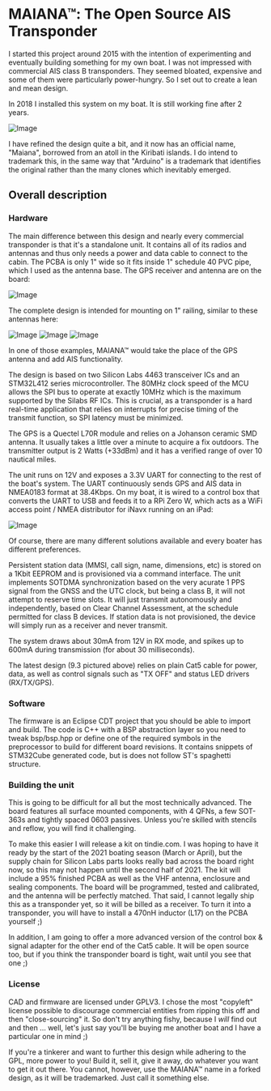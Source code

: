# MAIANA&trade;: The Open Source AIS Transponder

I started this project around 2015 with the intention of experimenting and eventually building something for my own boat.
I was not impressed with commercial AIS class B transponders. They seemed bloated, expensive and some of them
were particularly power-hungry. So I set out to create a lean and mean design.

In 2018 I installed this system on my boat. It is still working fine after 2 years.

![Image](images/UnitExterior.jpg?raw=True "Exterior View")

I have refined the design quite a bit, and it now has an official name, "Maiana", borrowed from an atoll in the Kiribati islands. I do intend to trademark this, in the same way that "Arduino" is a trademark that identifies the original rather than the many clones which inevitably emerged.

## Overall description

### Hardware

The main difference between this design and nearly every commercial transponder is that it's a standalone unit. It contains all of its
radios and antennas and thus only needs a power and data cable to connect to the cabin. The PCBA is only 1" wide so it fits inside
1" schedule 40 PVC pipe, which I used as the antenna base. The GPS receiver and antenna are on the board:

![Image](images/transponder-9.3.jpg?raw=True "PCBA version 9.3")

The complete design is intended for mounting on 1" railing, similar to these antennas here:

![Image](images/Antenna-Example1.jpg?raw=True "Example 1")
![Image](images/Antenna-Example2.jpg?raw=True "Example 2")
![Image](images/Antenna-Example3.jpg?raw=True "Example 3")

In one of those examples, MAIANA&trade; would take the place of the GPS antenna and add AIS functionality.

The design is based on two Silicon Labs 4463 transceiver ICs and an STM32L412 series microcontroller. The 80MHz clock speed
of the MCU allows the SPI bus to operate at exactly 10MHz which is the maximum supported by the Silabs RF ICs. This is crucial, as a transponder is
a hard real-time application that relies on interrupts for precise timing of the transmit function, so SPI latency must be minimized.

The GPS is a Quectel L70R module and relies on a Johanson ceramic SMD antenna. It usually takes a little over a minute to acquire a fix outdoors.
The transmitter output is 2 Watts (+33dBm) and it has a verified range of over 10 nautical miles.

The unit runs on 12V and exposes a 3.3V UART for connecting to the rest of the boat's system. The UART continuously sends GPS and AIS data in NMEA0183 format at 38.4Kbps.
On my boat, it is wired to a control box that converts the UART to USB and feeds it to a RPi Zero W, which acts as a WiFi access point / NMEA distributor for iNavx
running on an iPad:

![Image](images/MAIANA-ControlBox.jpg?raw=True "Control Box")

Of course, there are many different solutions available and every boater has different preferences.

Persistent station data (MMSI, call sign, name, dimensions, etc) is stored on a 1Kbit EEPROM and is provisioned via a command interface.
The unit implements SOTDMA synchronization based on the very acurate 1 PPS signal from the GNSS and the UTC clock, but being a class B, it will not attempt to reserve time slots.
It will just transmit autonomously and independently, based on Clear Channel Assessment, at the schedule permitted for class B devices. If station data is not provisioned, the device
will simply run as a receiver and never transmit.

The system draws about 30mA from 12V in RX mode, and spikes up to 600mA during transmission (for about 30 milliseconds).

The latest design (9.3 pictured above) relies on plain Cat5 cable for power, data, as well as control signals such as "TX OFF" and status LED drivers (RX/TX/GPS). 


### Software

The firmware is an Eclipse CDT project that you should be able to import and build. The code is C++ with a BSP abstraction layer so you need to tweak bsp/bsp.hpp or define one of
the required symbols in the preprocessor to build for different board revisions. It contains snippets of STM32Cube generated code, but is does not follow ST's spaghetti structure.

### Building the unit

This is going to be difficult for all but the most technically advanced. The board features all surface mounted components, with 4 QFNs, a few SOT-363s and tightly spaced 0603 passives. Unless you're skilled with stencils and reflow, you will find it challenging. 

To make this easier I will release a kit on tindie.com. I was hoping to have it ready by the start of the 2021 boating season (March or April), but the supply chain for Silicon Labs parts looks really bad across the board right now, so this may not happen until the second half of 2021. The kit will include a 95% finished PCBA as well as the VHF antenna, enclosure and sealing components. The board will be programmed, tested and calibrated, and the antenna will be perfectly matched. That said, I cannot legally ship this as a transponder yet, so it will be billed as a receiver. To turn it into a transponder, you will have to install a 470nH inductor (L17) on the PCBA yourself ;)

In addition, I am going to offer a more advanced version of the control box & signal adapter for the other end of the Cat5 cable. It will be open source too, but if you think the transponder board is tight, wait until you see that one ;) 

### License

CAD and firmware are licensed under GPLV3. I chose the most "copyleft" license possible to discourage commercial entities from ripping this off and then "close-sourcing" it. 
So don't try anything fishy, because I *will* find out and then ... well, let's just say you'll be buying me another boat and I have a particular one in mind ;)

If you're a tinkerer and want to further this design while adhering to the GPL, more power to you! Build it, sell it, give it away, do whatever you want to get it out there. 
You cannot, however, use the MAIANA&trade; name in a forked design, as it will be trademarked. Just call it something else.










